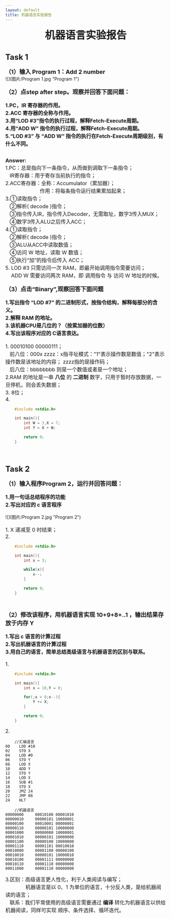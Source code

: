 ```yaml
---
layout: default
title: 机器语言实验报告
---
```


**<center><font size="6">机器语言实验报告</font></center>**<br><br>
**<font size="5">Task 1</font>**<br><br>
**<font size="4">（1）输入 Program 1：Add 2 number</font>**<br>
![](图片/Program 1.jpg "Program 1")<br><br>
**<font size="4">（2）点step after step。观察并回答下面问题：</font>**<br><br>
**<font size="3">1.PC，IR 寄存器的作用。<br>2.ACC 寄存器的全称与作用。<br>3.用“LOD #3”指令的执行过程，解释Fetch-Execute周期。<br>4.用“ADD W” 指令的执行过程，解释Fetch-Execute周期。<br>5.“LOD #3” 与 “ADD W” 指令的执行在Fetch-Execute周期级别，有什么不同。</font>**<br><br>

<font size="3">**Answer:** <br>1.PC：总是指向下一条指令，从而做到调取下一条指令；<br>&nbsp;&nbsp;&nbsp;IR寄存器：用于寄存当前执行的指令；<br>2.ACC寄存器：全称：Accumulator（累加器）；<br>&nbsp;&nbsp;&nbsp;&nbsp;&nbsp;&nbsp;&nbsp;&nbsp;&nbsp;&nbsp;&nbsp;&nbsp;&nbsp;&nbsp;&nbsp;&nbsp;&nbsp;&nbsp;&nbsp;&nbsp;&nbsp;&nbsp;&nbsp;&nbsp;作用：将每条指令运行结果累加起来；<br>3.①读取指令；<br>&nbsp;&nbsp;&nbsp;②解析( decode )指令；<br>&nbsp;&nbsp;&nbsp;③指令传入IR，指令传入Decoder，无需取址，数字3传入MUX；<br>&nbsp;&nbsp;&nbsp;④数字3传入ALU之后传入ACC；<br>4.①读取指令；<br>&nbsp;&nbsp;&nbsp;②解析( decode )指令；<br>&nbsp;&nbsp;&nbsp;③ALU从ACC中读取数值；<br>&nbsp;&nbsp;&nbsp;④访问 W 地址，读取 W 数值；<br>&nbsp;&nbsp;&nbsp;⑤执行“加”的指令后传入 ACC；<br>5. LOD #3 只需访问一次 RAM，即最开始调用指令需要访问；<br>&nbsp;&nbsp;&nbsp; ADD W 需要访问两次 RAM，即 调用指令 与 访问 W 地址的时候。</font><br><br>
**<font size="4">（3）点击“Binary”,观察回答下面问题</font>**<br><br>
**<font size="3">1.写出指令 “LOD #7” 的二进制形式，按指令结构，解释每部分的含义。<br>2.解释 RAM 的地址。<br>3.该机器CPU是几位的？（按累加器的位数）<br>4.写出该程序对应的 C语言表达。</font>**<br><br>
<font size="3">1. 00010100 00000111；<br>&nbsp;&nbsp;&nbsp;前八位：000x zzzz：x指寻址模式："1"表示操作数是数值；"2"表示操作数是该地址的内容； zzzz指的是操作码；<br>&nbsp;&nbsp;&nbsp;后八位：bbbbbbbb 则是一个数值或者是一个地址；<br>2.RAM 的地址是一串 **八位** 的 **二进制** 数字，只用于暂时存放数据，一旦停机，则会丢失数据；<br>3. 8位；<br>4.</font><br>
```C
    #include <stdio.h>

    int main(){
        int W = 3,X = 7;
        int Y = X + W;

        return 0;
    }
```

<br><br>

**<font size="5">Task 2</font>**<br><br>
**<font size="4">（1）输入程序Program 2，运行并回答问题：</font>**<br><br>
**<font size="3">1.用一句话总结程序的功能<br>2.写出对应的 c 语言程序</font>**<br><br>
![](图片/Program 2.jpg "Program 2")<br><br>
<font size="3">1. X 递减至 0 时结束；<br>2.</font><br>
```C
    #include <stdio.h>

    int main(){
        int x = 3;

        while(x){
            x--;
        }

        return 0;
    }
```

<br>

**<font size="4">（2）修改该程序，用机器语言实现 10+9+8+..1 ，输出结果存放于内存 Y</font>**<br><br>
**<font size="3">1.写出 c 语言的计算过程<br>2.写出机器语言的计算过程<br>3.用自己的语言，简单总结高级语言与机器语言的区别与联系。</font>**<br><br>
<font size="3">1.</font><br>
```C
    #include <stdio.h>

    int main(){
        int x = 10,Y = 0;

        for(;x > 0;x--){
            Y += X;
        }

        return 0;
    }
```



<font size="3">2.</font><br>
```
    //汇编语言
00    LOD #10
02    STO X
04    LOD #0
06    STO Y
08    LOD X
10    ADD Y
12    STO Y
14    LOD X
16    SUB #1
18    STO X
20    JMZ 24
22    JMP 08
24    HLT

    //机器语言
00000000     00010100 00001010
00000010     00000101 10000001
00000100     00010001 00000001
00000110     00000101 10000000
00001000     00000000 10000001
00001010     00000101 10000000
00001100     00000100 10000000
00001110     00001101 00010010
00010000     00001100 00000100
00010010     00000101 10000010
00010100     00001111 00000000
00010110     00001110 00000000
00011000     00001110 00000000
```

<font size="3">3.区别：高级语言更人性化，利于人类阅读与编写；<br>&nbsp;&nbsp;&nbsp;&nbsp;&nbsp;&nbsp;&nbsp;&nbsp;&nbsp;&nbsp;&nbsp;&nbsp;&nbsp; 机器语言是以 0、1 为单位的语言，十分反人类，是给机器阅读的语言；<br>&nbsp;&nbsp;&nbsp;联系：我们平常使用的高级语言需要通过 **编译** 转化为机器语言以供给机器阅读，同样可实现 顺序、条件选择、循环迭代。</font><br>



